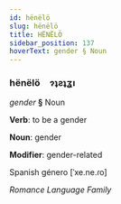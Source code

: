 ```yaml
---
id: hënëlö
slug: hënëlö
title: HËNËLÖ
sidebar_position: 137
hoverText: gender § Noun
---
```


### hënëlö&emsp;<span kind="abugida">ɂʇƨʇʓı</span>

*gender* **§** Noun

**Verb**: to be a gender

**Noun**: gender

**Modifier**: gender-related

Spanish género [ˈxe.ne.ɾo]

*Romance Language Family*